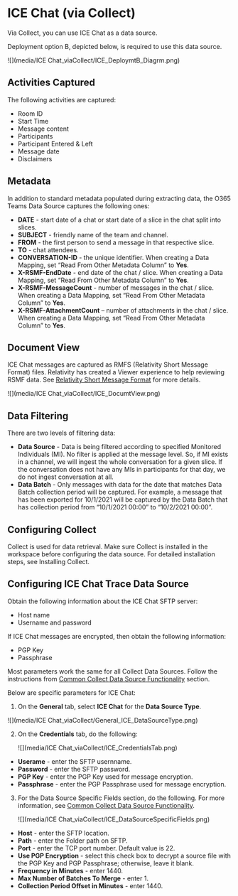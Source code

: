 # ICE Chat (via Collect)

Via Collect, you can use ICE Chat as a data source.

Deployment option B, depicted below, is required to use this data source.

![](media/ICE Chat_viaCollect/ICE_DeploymtB_Diagrm.png)

## Activities Captured

The following activities are captured:

- Room ID
- Start Time
- Message content
- Participants
- Participant Entered & Left
- Message date
- Disclaimers

## Metadata

In addition to standard metadata populated during extracting data, the O365 Teams Data Source captures the following ones:

- **DATE** - start date of a chat or start date of a slice in the chat split into slices.
- **SUBJECT** - friendly name of the team and channel.
- **FROM** - the first person to send a message in that respective slice.
- **TO** - chat attendees.
- **CONVERSATION-ID** - the unique identifier. When creating a Data Mapping, set “Read From Other Metadata Column” to **Yes**.
- **X-RSMF-EndDate** - end date of the chat / slice. When creating a Data Mapping, set “Read From Other Metadata Column” to **Yes**.
- **X-RSMF-MessageCount** - number of messages in the chat / slice. When creating a Data Mapping, set “Read From Other Metadata Column” to **Yes**.
- **X-RSMF-AttachmentCount** – number of attachments in the chat / slice. When creating a Data Mapping, set “Read From Other Metadata Column” to **Yes**.

## Document View

ICE Chat messages are captured as RMFS (Relativity Short Message Format) files. Relativity has created a Viewer experience to help reviewing RSMF data. See [Relativity Short Message Format](https://help.relativity.com/RelativityOne/Content/System_Guides/Relativity_Short_Message_Format/Relativity_Short_Message_Format.htm) for more details.

![](media/ICE Chat_viaCollect/ICE_DocumtView.png)

## Data Filtering

There are two levels of filtering data:

- **Data Source** - Data is being filtered according to specified Monitored Individuals (MI). No filter is applied at the message level. So, if MI exists in a channel, we will ingest the whole conversation for a given slice. If the conversation does not have any MIs in participants for that day, we do not ingest conversation at all.
- **Data Batch** - Only messages with data for the date that matches Data Batch collection period will be captured. For example, a message that has been exported for 10/1/2021 will be captured by the Data Batch that has collection period from “10/1/2021 00:00” to “10/2/2021 00:00”.

## Configuring Collect

Collect is used for data retrieval. Make sure Collect is installed in the workspace before configuring the data source. For detailed installation steps, see Installing Collect.

## Configuring ICE Chat Trace Data Source 

Obtain the following information about the ICE Chat SFTP server:

- Host name
- Username and password

If ICE Chat messages are encrypted, then obtain the following information:

- PGP Key
- Passphrase

 Most parameters work the same for all Collect Data Sources. Follow the instructions from [Common Collect Data Source Functionality](#_Common_Collect_Data) section.

Below are specific parameters for ICE Chat:

1. On the **General** tab, select **ICE Chat** for the **Data Source Type**.

![](media/ICE Chat_viaCollect/General_ICE_DataSourceType.png)

2. On the **Credentials** tab, do the following:

   ![](media/ICE Chat_viaCollect/ICE_CredentialsTab.png)

- **Userame** - enter the SFTP usernname.
- **Password** - enter the SFTP password.
- **PGP Key** - enter the PGP Key used for message encryption.
- **Passphrase** - enter the PGP Passphrase used for message encryption. 

3. For the Data Source Specific Fields section, do the following. For more information, see [Common Collect Data Source Functionality](#_Common_Collect_Data).

    ![](media/ICE Chat_viaCollect/ICE_DataSourceSpecificFields.png)

- **Host** - enter the SFTP location.
- **Path** - enter the Folder path on SFTP.
- **Port** - enter the TCP port number. Default value is 22.
- **Use PGP Encryption** - select this check box to decrypt a source file with the PGP Key and PGP Passphrase; otherwise, leave it blank.
- **Frequency in Minutes** - enter 1440.
- **Max Number of Batches To Merge** - enter 1.
- **Collection Period Offset in Minutes** - enter 1440.